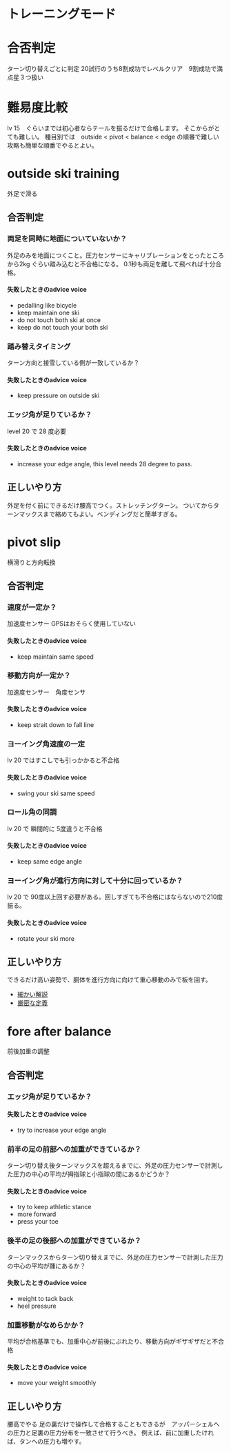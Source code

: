# トレーニングモード
# 合否判定
ターン切り替えごとに判定
20試行のうち8割成功でレベルクリア　9割成功で満点星３つ扱い
# 難易度比較
lv 15　ぐらいまでは初心者ならテールを振るだけで合格します。
そこからがとても難しい。
種目別では　outside < pivot < balance < edge の順番で難しい
攻略も簡単な順番でやるとよい。
# outside ski training
外足で滑る
## 合否判定
### 両足を同時に地面についていないか？
外足のみを地面につくこと。圧力センサーにキャリブレーションをとったところから2kg ぐらい踏み込むと不合格になる。
0.1秒も両足を離して飛べれば十分合格。

#### 失敗したときのadvice voice
- pedalling like bicycle
- keep maintain one ski
- do not touch both ski at once
- keep do not touch your both ski

### 踏み替えタイミング
ターン方向と接雪している側が一致しているか？
#### 失敗したときのadvice voice
- keep pressure on outside ski

### エッジ角が足りているか？
level 20 で 28 度必要
#### 失敗したときのadvice voice
- increase your edge angle, this level needs 28 degree to pass.

## 正しいやり方
外足を付く前にできるだけ腰高でつく。ストレッチングターン。
ついてからターンマックスまで縮めてもよい。ベンディングだと簡単すぎる。
# pivot slip
横滑りと方向転換
## 合否判定
### 速度が一定か？
加速度センサー GPSはおそらく使用していない
#### 失敗したときのadvice voice
- keep maintain same speed

### 移動方向が一定か？　
加速度センサー　角度センサ
#### 失敗したときのadvice voice
- keep strait down to fall line

### ヨーイング角速度の一定
lv 20 ではすこしでも引っかかると不合格
#### 失敗したときのadvice voice
- swing your ski same speed

### ロール角の同調
lv 20 で 瞬間的に 5度違うと不合格
#### 失敗したときのadvice voice
- keep same edge angle

### ヨーイング角が進行方向に対して十分に回っているか？
lv 20 で 90度以上回す必要がある。回しすぎても不合格にはならないので210度振る。
#### 失敗したときのadvice voice
- rotate your ski more

## 正しいやり方
できるだけ高い姿勢で、胴体を進行方向に向けて重心移動のみで板を回す。
- [細かい解説](https://docs.google.com/document/d/e/2PACX-1vTREbzTJ05E1_VHREdIOGGbHIBciCViv6faJiQ4FMYfYzVOORuKyfoDoPAfPMGU_iPHdTyth47vXHUv/pub)
- [厳密な定義](https://docs.google.com/document/d/e/2PACX-1vTPt6CbOq4XuFlXdj2GuUOa5nttZgnrxlEqlorlQNxuTBWG0d03-sg5XZUX0f8UcrN93CsFU6uiD0Uo/pub)
# fore after balance
前後加重の調整
## 合否判定
### エッジ角が足りているか？
#### 失敗したときのadvice voice
- try to increase your edge angle

### 前半の足の前部への加重ができているか？
ターン切り替え後ターンマックスを超えるまでに、外足の圧力センサーで計測した圧力の中心の平均が拇指球と小指球の間にあるかどうか？
#### 失敗したときのadvice voice
- try to keep athletic stance
- more forward
- press your toe

### 後半の足の後部への加重ができているか？
ターンマックスからターン切り替えまでに、外足の圧力センサーで計測した圧力の中心の平均が踵にあるか？
#### 失敗したときのadvice voice
- weight to tack back
- heel pressure

### 加重移動がなめらかか？
平均が合格基準でも、加重中心が前後にぶれたり、移動方向がギザギザだと不合格
#### 失敗したときのadvice voice
- move your weight smoothly

## 正しいやり方
腰高でやる
足の裏だけで操作して合格することもできるが　アッパーシェルへの圧力と足裏の圧力分布を一致させて行うべき。
例えば、前に加重したければ、タンへの圧力も増やす。
